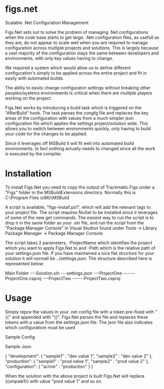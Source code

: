 figs.net
========

Scalable .Net Configuration Management

Figs.Net sets out to solve the problem of managing .Net configurations when the code base starts to get large. .Net configuration files, as usefull as they are, do not appear to scale well when you are required to manage configuration across multiple projects and solutions. This is largely because a vast majority of the configuration stays the same between developers and environments, with only key values having to change.

We required a system which would allow us to define different configuration's simply to be applied across the entire project and fit in easily with automated builds.

The ablity to easily change configuraton settings without breaking other peoples/systems environments is critical when there are multiple players working on the project.

Figs.Net works by introducing a build task which is triggered on the "AfterBuild" hook. The task parses the congfg file and replaces the key areas of the configuration with values from a much simpler json configuration file which applies the settings project/solution wide. This allows you to switch between environments quickly, only having to build your code for the changes to be applied.

Since it leverages off MSBuild it will fit well into automated build environments. In fact nothing actually needs to changed since all the work is executed by the compiler.

Installation
========

To install Figs.Net you need to copy the output of Trackmatic.Figs under a "Figs" folder in the MSBuildExtensions directory. Normally this is C:\Program Files (x86)\MSBuild

A script is available, "figs-install.ps1", which will add the relevant tags to your project file. The script requires NuGet to be installed since it leverages of some of the new get commands. The easiest way to run the script is to drop it in the same folder as your .sln file, and run the script from the "Package Manager Console" in Visual Studion found under Tools ->  Library Package Manager -> Package Manager Console

The script takes 2 parameters, -ProjectName which identifies the project which you want to apply Figs.Net to and -Path which is the relative path of your settings.json file. If you have maintained a nice flat structure for your solution it will normall be ../settings.json. The structure described here is represented below:

Main Folder
---Solution.sln
---settings.json
---ProjectOne
------ProjectOne.csproj
---ProjectTwo
------ProjectTwo.csproj

Usage
========

Simply repce the values in your .net config file with a token pre-fixed with "{{" and appended with "}}". Figs.Net parses the file and replaces these tokens with a value from the settings.json file. The json file also indicates which configuratiom must be used

Sample Config

<?xml version="1.0" encoding="utf-8"?>
<configuration>
  <appSettings>
    <add key="sample1" value="{{sample1}}" />
    <add key="sample2" value="{{sample2}}" />
  </appSettings>
</configuration>

Sample Json

{
	"development": {
		"sample1" : "dev value 1",
		"sample2" : "dev value 2"
	},
	"production": {
		"sample1" : "prod value 1",
		"sample2" : "prod value 2"
	},
	"configuration": {
		"active" : "production"
	}
}

When the solution with the above project is built Figs.Net will replace {{smpale1}} with value "prod value 1" and so on.